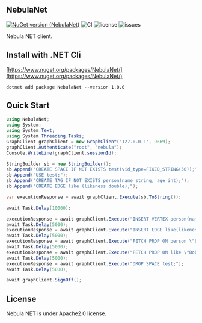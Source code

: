 ## NebulaNet
[![NuGet version (NebulaNet)](https://img.shields.io/nuget/v/NebulaNet.svg?style=flat-square)](https://www.nuget.org/packages/NebulaNet/)
![CI](https://github.com/shyboylpf/nebula-net/workflows/E2E/badge.svg)
![license](https://img.shields.io/badge/license-Apache%202.0-green.svg)
![issues](https://img.shields.io/github/issues/shyboylpf/nebula-net.svg)

Nebula NET client.

## Install with .NET Cli

[https://www.nuget.org/packages/NebulaNet/](https://www.nuget.org/packages/NebulaNet/)
```shell
dotnet add package NebulaNet --version 1.0.0
```

## Quick Start

```csharp
using NebulaNet;
using System;
using System.Text;
using System.Threading.Tasks;
GraphClient graphClient = new GraphClient("127.0.0.1", 9669);
graphClient.Authenticate("root", "nebula");
Console.WriteLine(graphClient.sessionId);

StringBuilder sb = new StringBuilder();
sb.Append("CREATE SPACE IF NOT EXISTS test(vid_type=FIXED_STRING(30));");
sb.Append("USE test;");
sb.Append("CREATE TAG IF NOT EXISTS person(name string, age int);");
sb.Append("CREATE EDGE like (likeness double);");

var executionResponse = await graphClient.Execute(sb.ToString());

await Task.Delay(10000);

executionResponse = await graphClient.Execute("INSERT VERTEX person(name, age) VALUES \"Bob\":(\"Bob\", 10), \"Lily\":(\"Lily\", 9);");
await Task.Delay(5000);
executionResponse = await graphClient.Execute("INSERT EDGE like(likeness) VALUES \"Bob\"->\"Lily\":(80.0);");
await Task.Delay(5000);
executionResponse = await graphClient.Execute("FETCH PROP ON person \"Bob\" YIELD vertex as node;");
await Task.Delay(5000);
executionResponse = await graphClient.Execute("FETCH PROP ON like \"Bob\"->\"Lily\" YIELD edge as e;");
await Task.Delay(5000);
executionResponse = await graphClient.Execute("DROP SPACE test;");
await Task.Delay(5000);

await graphClient.SignOff();
```

## License

Nebula NET is under Apache2.0 license.